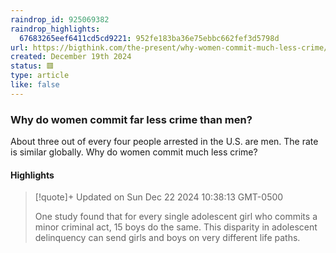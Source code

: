 ```yaml
---
raindrop_id: 925069382
raindrop_highlights:
  67683265eef6411cd5cd9221: 952fe183ba36e75ebbc662fef3d5798d
url: https://bigthink.com/the-present/why-women-commit-much-less-crime/
created: December 19th 2024
status: 🟥
type: article
like: false
---
```



### Why do women commit far less crime than men?

About three out of every four people arrested in the U.S. are men. The rate is similar globally. Why do women commit much less crime?

#### Highlights

> [!quote]+ Updated on Sun Dec 22 2024 10:38:13 GMT-0500
>
> One study found that for every single adolescent girl who commits a minor criminal act, 15 boys do the same. This disparity in adolescent delinquency can send girls and boys on very different life paths.
